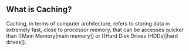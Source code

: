 ## What is Caching?
Caching, in terms of computer architecture, refers to storing data in extremely fast, close to processor memory, that can be accesses quicker than [[Main Memory|main memory]] or [[Hard Disk Drives (HDDs)|hard drives]]. 